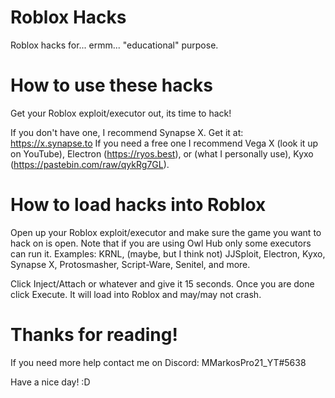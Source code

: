 # Roblox Hacks
Roblox hacks for... ermm... "educational" purpose.

# How to use these hacks
Get your Roblox exploit/executor out, its time to hack!

If you don't have one, I recommend Synapse X. Get it at: https://x.synapse.to
If you need a free one I recommend Vega X (look it up on YouTube), Electron (https://ryos.best), or (what I personally use), Kyxo (https://pastebin.com/raw/qykRg7GL).

# How to load hacks into Roblox
Open up your Roblox exploit/executor and make sure the game you want to hack on is open. Note that if you are using Owl Hub only some executors can run it. Examples: KRNL, (maybe, but I think not) JJSploit, Electron, Kyxo, Synapse X, Protosmasher, Script-Ware, Senitel, and more.

Click Inject/Attach or whatever and give it 15 seconds. Once you are done click Execute. It will load into Roblox and may/may not crash.

# Thanks for reading!

If you need more help contact me on Discord: MMarkosPro21_YT#5638

Have a nice day! :D
